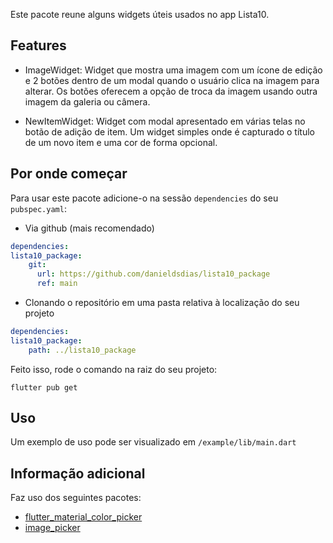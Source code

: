 Este pacote reune alguns widgets úteis usados no app Lista10.

## Features

* ImageWidget: Widget que mostra uma imagem com um ícone de edição e 2 botões dentro de um modal quando o usuário clica na imagem para alterar. Os botões oferecem a opção de troca da imagem usando outra imagem da galeria ou câmera.

* NewItemWidget: Widget com modal apresentado em várias telas no botão de adição de item. Um widget simples onde é capturado o título de um novo item e uma cor de forma opcional.

## Por onde começar

Para usar este pacote adicione-o na sessão `dependencies` do seu `pubspec.yaml`:

- Via github (mais recomendado)
```yaml
dependencies:
lista10_package: 
    git:
      url: https://github.com/danieldsdias/lista10_package
      ref: main
```

- Clonando o repositório em uma pasta relativa à localização do seu projeto
```yaml
dependencies:
lista10_package: 
    path: ../lista10_package
```

Feito isso, rode o comando na raiz do seu projeto:

```shell
flutter pub get
```

## Uso

Um exemplo de uso pode ser visualizado em `/example/lib/main.dart`

## Informação adicional

Faz uso dos seguintes pacotes:
- [flutter_material_color_picker](https://pub.dev/packages/flutter_material_color_picker)
- [image_picker](https://pub.dev/packages/image_picker)
